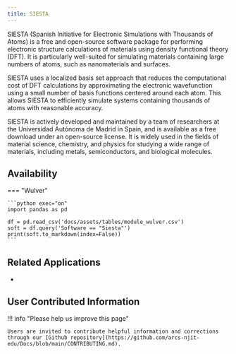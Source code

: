 ```yaml
---
title: SIESTA
---
```

SIESTA (Spanish Initiative for Electronic Simulations with Thousands of Atoms) is a free and open-source software package for performing electronic structure calculations of materials using density functional theory (DFT). It is particularly well-suited for simulating materials containing large numbers of atoms, such as nanomaterials and surfaces.

SIESTA uses a localized basis set approach that reduces the computational cost of DFT calculations by approximating the electronic wavefunction using a small number of basis functions centered around each atom. This allows SIESTA to efficiently simulate systems containing thousands of atoms with reasonable accuracy.

SIESTA is actively developed and maintained by a team of researchers at the Universidad Autónoma de Madrid in Spain, and is available as a free download under an open-source license. It is widely used in the fields of material science, chemistry, and physics for studying a wide range of materials, including metals, semiconductors, and biological molecules.

## Availability

=== "Wulver"

    ```python exec="on"
    import pandas as pd
    
    df = pd.read_csv('docs/assets/tables/module_wulver.csv')
    soft = df.query('Software == "Siesta"')
    print(soft.to_markdown(index=False))
    ```

## Related Applications

* 

## User Contributed Information

!!! info "Please help us improve this page"

    Users are invited to contribute helpful information and corrections through our [Github repository](https://github.com/arcs-njit-edu/Docs/blob/main/CONTRIBUTING.md).




